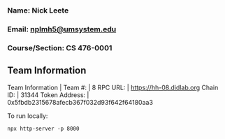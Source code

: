 ### Name: Nick Leete
### Email: nplmh5@umsystem.edu
### Course/Section: CS 476-0001

## Team Information
Team Information | 
Team #:  | 8
RPC URL: | https://hh-08.didlab.org
Chain ID: | 31344
Token Address: | 0x5fbdb2315678afecb367f032d93f642f64180aa3


To run locally:
```
npx http-server -p 8000
```
